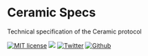 # Ceramic Specs
Technical specification of the Ceramic protocol

[![MIT license](https://img.shields.io/badge/License-MIT-blue.svg)](https://lbesson.mit-license.org/)
[![](https://img.shields.io/badge/Chat%20on-Discord-orange.svg?style=flat)](https://discord.gg/6VRZpGP)
[![Twitter](https://img.shields.io/twitter/follow/ceramicnetwork?label=Follow&style=social)](https://twitter.com/ceramicnetwork) 
[![Github](https://img.shields.io/github/stars/ceramicnetwork/specs?style=social)](https://github.com/ceramicnetwork/ceramic)
